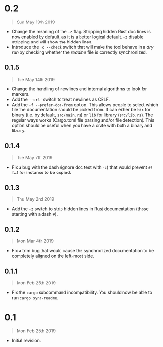 # 0.2

> Sun May 19th 2019

  - Change the meaning of the `-z` flag. Stripping hidden Rust doc lines is now enabled by default,
    as it is a better logical default. `-z` disable stripping and will show the hidden lines.
  - Introduce the `-c --check` switch that will make the tool behave in a *dry run* by checking
    whether the *readme* file is correctly synchronized.

## 0.1.5

> Tue May 14th 2019

  - Change the handling of newlines and internal algorithms to look for markers.
  - Add the `--crlf` switch to treat newlines as CRLF.
  - Add the `-f --prefer-doc-from` option. This allows people to select which file the documentation
    should be picked from. It can either be `bin` for binary (i.e. by default, `src/main.rs`) or
    `lib` for library (`src/lib.rs`). The regular ways works (Cargo.toml file parsing and/or file
    detection). This option should be useful when you have a crate with both a binary and library.

## 0.1.4

> Tue May 7th 2019

  - Fix a bug with the dash (ignore doc test with `-z`) that would prevent `#![…]` for instance to
    be copied.

## 0.1.3

> Thu May 2nd 2019

  - Add the `-z` switch to strip hidden lines in Rust documentation (those starting with a dash
    `#`).

## 0.1.2

> Mon Mar 4th 2019

  - Fix a trim bug that would cause the synchronized documentation to be completely aligned on the
    left-most side.

## 0.1.1

> Mon Feb 25th 2019

  - Fix the `cargo` subcommand incompatibility. You should now be able to run `cargo sync-readme`.

# 0.1

> Mon Feb 25th 2019

  - Initial revision.
